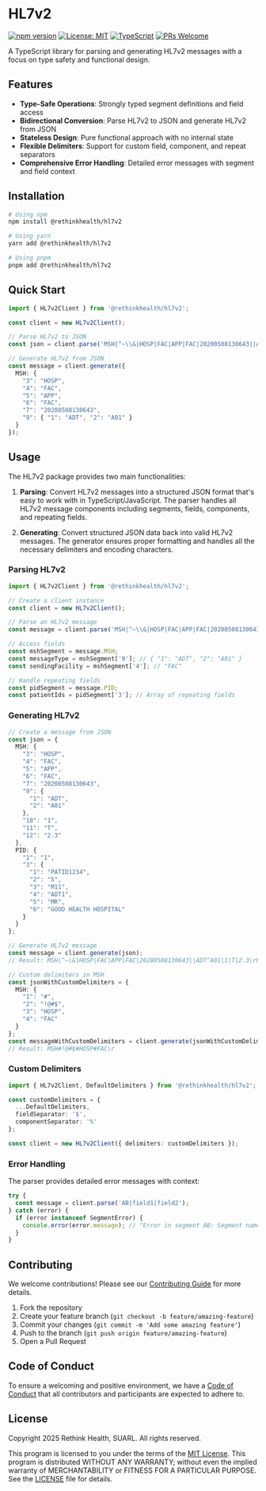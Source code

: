 # HL7v2

[![npm version](https://badge.fury.io/js/@rethinkhealth%2Fhl7v2.svg)](https://badge.fury.io/js/@rethinkhealth%2Fhl7v2)
[![License: MIT](https://img.shields.io/badge/License-MIT-yellow.svg)](https://opensource.org/licenses/MIT)
[![TypeScript](https://img.shields.io/badge/TypeScript-Ready-blue.svg)](https://www.typescriptlang.org/)
[![PRs Welcome](https://img.shields.io/badge/PRs-welcome-brightgreen.svg)](CONTRIBUTING.md)

A TypeScript library for parsing and generating HL7v2 messages with a focus on type safety and functional design.

## Features

- **Type-Safe Operations**: Strongly typed segment definitions and field access
- **Bidirectional Conversion**: Parse HL7v2 to JSON and generate HL7v2 from JSON
- **Stateless Design**: Pure functional approach with no internal state
- **Flexible Delimiters**: Support for custom field, component, and repeat separators
- **Comprehensive Error Handling**: Detailed error messages with segment and field context

## Installation

```bash
# Using npm
npm install @rethinkhealth/hl7v2

# Using yarn
yarn add @rethinkhealth/hl7v2

# Using pnpm
pnpm add @rethinkhealth/hl7v2
```

## Quick Start

```typescript
import { HL7v2Client } from '@rethinkhealth/hl7v2';

const client = new HL7v2Client();

// Parse HL7v2 to JSON
const json = client.parse('MSH|^~\\&|HOSP|FAC|APP|FAC|20200508130643||ADT^A01|1|T|2.3');

// Generate HL7v2 from JSON
const message = client.generate({
  MSH: {
    "3": "HOSP",
    "4": "FAC",
    "5": "APP",
    "6": "FAC",
    "7": "20200508130643",
    "9": { "1": "ADT", "2": "A01" }
  }
});
```

## Usage

The HL7v2 package provides two main functionalities:

1. **Parsing**: Convert HL7v2 messages into a structured JSON format that's easy to work with in TypeScript/JavaScript. The parser handles all HL7v2 message components including segments, fields, components, and repeating fields.

2. **Generating**: Convert structured JSON data back into valid HL7v2 messages. The generator ensures proper formatting and handles all the necessary delimiters and encoding characters.

### Parsing HL7v2

```typescript
import { HL7v2Client } from '@rethinkhealth/hl7v2';

// Create a client instance
const client = new HL7v2Client();

// Parse an HL7v2 message
const message = client.parse('MSH|^~\\&|HOSP|FAC|APP|FAC|20200508130643||ADT^A01|1|T|2.3');

// Access fields
const mshSegment = message.MSH;
const messageType = mshSegment['9']; // { "1": "ADT", "2": "A01" }
const sendingFacility = mshSegment['4']; // "FAC"

// Handle repeating fields
const pidSegment = message.PID;
const patientIds = pidSegment['3']; // Array of repeating fields
```

### Generating HL7v2

```typescript
// Create a message from JSON
const json = {
  MSH: {
    "3": "HOSP",
    "4": "FAC",
    "5": "APP",
    "6": "FAC",
    "7": "20200508130643",
    "9": {
      "1": "ADT",
      "2": "A01"
    },
    "10": "1",
    "11": "T",
    "12": "2.3"
  },
  PID: {
    "1": "1",
    "3": {
      "1": "PATID1234",
      "2": "5",
      "3": "M11",
      "4": "ADT1",
      "5": "MR",
      "6": "GOOD HEALTH HOSPITAL"
    }
  }
};

// Generate HL7v2 message
const message = client.generate(json);
// Result: MSH|^~\&|HOSP|FAC|APP|FAC|20200508130643||ADT^A01|1|T|2.3\rPID|1||PATID1234^5^M11^ADT1^MR^GOOD HEALTH HOSPITAL\r

// Custom delimiters in MSH
const jsonWithCustomDelimiters = {
  MSH: {
    "1": "#",
    "2": "!@#$",
    "3": "HOSP",
    "4": "FAC"
  }
};
const messageWithCustomDelimiters = client.generate(jsonWithCustomDelimiters);
// Result: MSH#!@#$#HOSP#FAC\r
```

### Custom Delimiters

```typescript
import { HL7v2Client, DefaultDelimiters } from '@rethinkhealth/hl7v2';

const customDelimiters = {
  ...DefaultDelimiters,
  fieldSeparator: '$',
  componentSeparator: '%'
};

const client = new HL7v2Client({ delimiters: customDelimiters });
```

### Error Handling

The parser provides detailed error messages with context:

```typescript
try {
  const message = client.parse('AB|field1|field2');
} catch (error) {
  if (error instanceof SegmentError) {
    console.error(error.message); // "Error in segment AB: Segment name must be at least 3 characters"
  }
}
```

## Contributing

We welcome contributions! Please see our [Contributing Guide](CONTRIBUTING.md) for more details.

1. Fork the repository
2. Create your feature branch (`git checkout -b feature/amazing-feature`)
3. Commit your changes (`git commit -m 'Add some amazing feature'`)
4. Push to the branch (`git push origin feature/amazing-feature`)
5. Open a Pull Request

## Code of Conduct

To ensure a welcoming and positive environment, we have a [Code of Conduct](CODE_OF_CONDUCT.md) that all contributors and participants are expected to adhere to.

## License

Copyright 2025 Rethink Health, SUARL. All rights reserved.

This program is licensed to you under the terms of the [MIT License](https://opensource.org/licenses/MIT). This program is distributed WITHOUT ANY WARRANTY; without even the implied warranty of MERCHANTABILITY or FITNESS FOR A PARTICULAR PURPOSE. See the [LICENSE](LICENSE) file for details.
